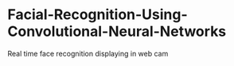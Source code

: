 # Facial-Recognition-Using-Convolutional-Neural-Networks
Real time face recognition displaying in web cam

